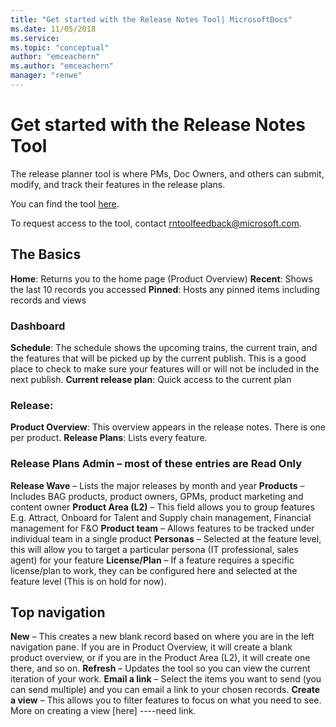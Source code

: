 ```yaml
---
title: "Get started with the Release Notes Tool| MicrosoftDocs"
ms.date: 11/05/2018
ms.service: 
ms.topic: "conceptual"
author: "emceachern"
ms.author: "emceachern"
manager: "renwe"
---
```


# Get started with the Release Notes Tool

The release planner tool is where PMs, Doc Owners, and others can submit, modify, and track their features in the release plans.

You can find the tool [here](http://aka.ms/BusinessAppsReleaseNotes). 

To request access to the tool, contact [rntoolfeedback@microsoft.com](mailto:rntoolfeedback@microsoft.com). 

<!--Note: Add screenshot here-->

## The Basics

**Home**: Returns you to the home page (Product Overview)
**Recent**: Shows the last 10 records you accessed
**Pinned**: Hosts any pinned items including records and views

### Dashboard
**Schedule**: The schedule shows the upcoming trains, the current train, and the features that will be picked up by the current publish. This is a good place to check to make sure your features will or will not be included in the next publish.
**Current release plan**: Quick access to the current plan

### Release: 
**Product Overview**: This overview appears in the release notes. There is one per product. 
**Release Plans**: Lists every feature. 

### Release Plans Admin – most of these entries are Read Only
**Release Wave** – Lists the major releases by month and year
**Products** – Includes BAG products, product owners, GPMs, product marketing and content owner 
**Product Area (L2)** – This field allows you to group features E.g. Attract, Onboard for Talent and Supply chain management, Financial management for F&O
**Product team** – Allows features to be tracked under individual team in a single product 
**Personas** – Selected at the feature level, this will allow you to target a particular persona (IT professional, sales agent) for your feature
**License/Plan** – If a feature requires a specific license/plan to work, they can be configured here and selected at the feature level (This is on hold for now).

## Top navigation
**New** – This creates a new blank record based on where you are in the left navigation pane. If you are in Product Overview, it will create a blank product overview, or if you are in the Product Area (L2), it will create one there, and so on.
**Refresh** – Updates the tool so you can view the current iteration of your work. 
**Email a link** – Select the items you want to send (you can send multiple) and you can email a link to your chosen records.
**Create a view** – This allows you to filter features to focus on what you need to see. More on creating a view [here] ----need link.

